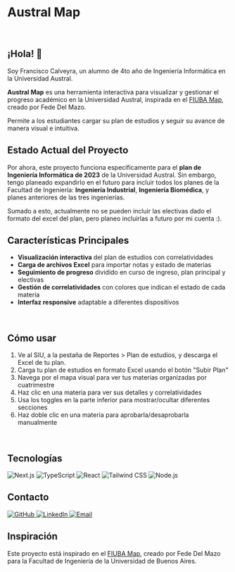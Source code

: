 # Austral Map
<br/>

## ¡Hola! 👋

Soy Francisco Calveyra, un alumno de 4to año de Ingeniería Informática en la Universidad Austral.

**Austral Map** es una herramienta interactiva para visualizar y gestionar el progreso académico en la Universidad Austral, inspirada en el [FIUBA Map](https://fede.dm/FIUBA-Map/), creado por Fede Del Mazo.

Permite a los estudiantes cargar su plan de estudios y seguir su avance de manera visual e intuitiva.
<br/>

## Estado Actual del Proyecto

Por ahora, este proyecto funciona específicamente para el **plan de Ingeniería Informática de 2023** de la Universidad Austral. Sin embargo, tengo planeado expandirlo en el futuro para incluir todos los planes de la Facultad de Ingeniería: **Ingeniería Industrial**, **Ingeniería Biomédica**, y planes anteriores de las tres ingenierías.

Sumado a esto, actualmente no se pueden incluir las electivas dado el formato del excel del plan, pero planeo incluirlas a futuro por mi cuenta :).
<br/>

## Características Principales

- **Visualización interactiva** del plan de estudios con correlatividades
- **Carga de archivos Excel** para importar notas y estado de materias
- **Seguimiento de progreso** dividido en curso de ingreso, plan principal y electivas
- **Gestión de correlatividades** con colores que indican el estado de cada materia
- **Interfaz responsive** adaptable a diferentes dispositivos
<br/>

## Cómo usar

1. Ve al SIU, a la pestaña de Reportes > Plan de estudios, y descarga el Excel de tu plan.
2. Carga tu plan de estudios en formato Excel usando el botón "Subir Plan"
3. Navega por el mapa visual para ver tus materias organizadas por cuatrimestre
4. Haz clic en una materia para ver sus detalles y correlatividades
5. Usa los toggles en la parte inferior para mostrar/ocultar diferentes secciones
6. Haz doble clic en una materia para aprobarla/desaprobarla manualmente
<br/>

## Tecnologías

<img src="https://skillicons.dev/icons?i=nextjs" alt="Next.js" />
<img src="https://skillicons.dev/icons?i=typescript" alt="TypeScript" />
<img src="https://skillicons.dev/icons?i=react" alt="React" />
<img src="https://skillicons.dev/icons?i=tailwindcss" alt="Tailwind CSS" />
<img src="https://skillicons.dev/icons?i=nodejs" alt="Node.js" />

<br/>

## Contacto

<a href="https://github.com/FranCalveyra" target="_blank" rel="noopener noreferrer">
  <img src="https://skillicons.dev/icons?i=github" alt="GitHub" />
</a>
<a href="https://www.linkedin.com/in/francisco-calveyra/" target="_blank" rel="noopener noreferrer">
  <img src="https://skillicons.dev/icons?i=linkedin" alt="LinkedIn" />
</a>
<a href="mailto:franciscocalveyra24@gmail.com">
  <img src="https://skillicons.dev/icons?i=gmail" alt="Email" />
</a>


<br/>

## Inspiración

Este proyecto está inspirado en el [FIUBA Map](https://fede.dm/FIUBA-Map/), creado por Fede Del Mazo para la Facultad de Ingeniería de la Universidad de Buenos Aires. 